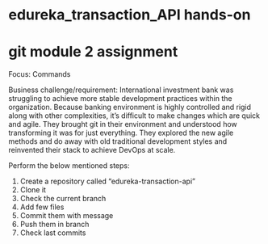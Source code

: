 # edureka_transaction_API hands-on
# git module 2 assignment

Focus: Commands

Business challenge/requirement:
International investment bank was struggling to achieve more stable development practices within
the organization. Because banking environment is highly controlled and rigid along with other
complexities, it’s difficult to make changes which are quick and agile. They brought git in their
environment and understood how transforming it was for just everything. They explored the new
agile methods and do away with old traditional development styles and reinvented their stack to
achieve DevOps at scale.

Perform the below mentioned steps:
1. Create a repository called “edureka-transaction-api”
2. Clone it
3. Check the current branch
4. Add few files
5. Commit them with message
6. Push them in branch
7. Check last commits
